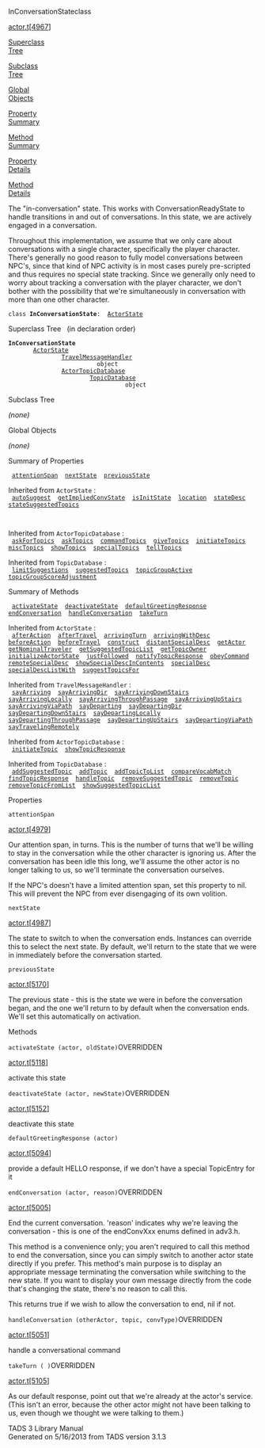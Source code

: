 <span class="title">InConversationState</span><span class="type">class</span>

[actor.t](../file/actor.t.html)\[[4967](../source/actor.t.html#4967)\]

[Superclass  
Tree](#_SuperClassTree_)

[Subclass  
Tree](#_SubClassTree_)

[Global  
Objects](#_ObjectSummary_)

[Property  
Summary](#_PropSummary_)

[Method  
Summary](#_MethodSummary_)

[Property  
Details](#_Properties_)

[Method  
Details](#_Methods_)

<div class="fdesc">

The "in-conversation" state. This works with ConversationReadyState to
handle transitions in and out of conversations. In this state, we are
actively engaged in a conversation.

Throughout this implementation, we assume that we only care about
conversations with a single character, specifically the player
character. There's generally no good reason to fully model conversations
between NPC's, since that kind of NPC activity is in most cases purely
pre-scripted and thus requires no special state tracking. Since we
generally only need to worry about tracking a conversation with the
player character, we don't bother with the possibility that we're
simultaneously in conversation with more than one other character.

`class `**`InConversationState`**` :   `[`ActorState`](../object/ActorState.html)

</div>

<span id="_SuperClassTree_"></span>

<div class="mjhd">

<span class="hdln">Superclass Tree</span>   (in declaration order)

</div>

**`InConversationState`**  
`         `[`ActorState`](../object/ActorState.html)  
`                 `[`TravelMessageHandler`](../object/TravelMessageHandler.html)  
`                         object`  
`                 `[`ActorTopicDatabase`](../object/ActorTopicDatabase.html)  
`                         `[`TopicDatabase`](../object/TopicDatabase.html)  
`                                 object`  
<span id="_SubClassTree_"></span>

<div class="mjhd">

<span class="hdln">Subclass Tree</span>  

</div>

*(none)* <span id="_ObjectSummary_"></span>

<div class="mjhd">

<span class="hdln">Global Objects</span>  

</div>

*(none)* <span id="_PropSummary_"></span>

<div class="mjhd">

<span class="hdln">Summary of Properties</span>  

</div>

` `[`attentionSpan`](#attentionSpan)`  `[`nextState`](#nextState)`  `[`previousState`](#previousState)`  `

Inherited from `ActorState` :  
` `[`autoSuggest`](../object/ActorState.html#autoSuggest)`  `[`getImpliedConvState`](../object/ActorState.html#getImpliedConvState)`  `[`isInitState`](../object/ActorState.html#isInitState)`  `[`location`](../object/ActorState.html#location)`  `[`stateDesc`](../object/ActorState.html#stateDesc)`  `[`stateSuggestedTopics`](../object/ActorState.html#stateSuggestedTopics)`  `

` `

Inherited from `ActorTopicDatabase` :  
` `[`askForTopics`](../object/ActorTopicDatabase.html#askForTopics)`  `[`askTopics`](../object/ActorTopicDatabase.html#askTopics)`  `[`commandTopics`](../object/ActorTopicDatabase.html#commandTopics)`  `[`giveTopics`](../object/ActorTopicDatabase.html#giveTopics)`  `[`initiateTopics`](../object/ActorTopicDatabase.html#initiateTopics)`  `[`miscTopics`](../object/ActorTopicDatabase.html#miscTopics)`  `[`showTopics`](../object/ActorTopicDatabase.html#showTopics)`  `[`specialTopics`](../object/ActorTopicDatabase.html#specialTopics)`  `[`tellTopics`](../object/ActorTopicDatabase.html#tellTopics)`  `

Inherited from `TopicDatabase` :  
` `[`limitSuggestions`](../object/TopicDatabase.html#limitSuggestions)`  `[`suggestedTopics`](../object/TopicDatabase.html#suggestedTopics)`  `[`topicGroupActive`](../object/TopicDatabase.html#topicGroupActive)`  `[`topicGroupScoreAdjustment`](../object/TopicDatabase.html#topicGroupScoreAdjustment)`  `

<span id="_MethodSummary_"></span>

<div class="mjhd">

<span class="hdln">Summary of Methods</span>  

</div>

` `[`activateState`](#activateState)`  `[`deactivateState`](#deactivateState)`  `[`defaultGreetingResponse`](#defaultGreetingResponse)`  `[`endConversation`](#endConversation)`  `[`handleConversation`](#handleConversation)`  `[`takeTurn`](#takeTurn)`  `

Inherited from `ActorState` :  
` `[`afterAction`](../object/ActorState.html#afterAction)`  `[`afterTravel`](../object/ActorState.html#afterTravel)`  `[`arrivingTurn`](../object/ActorState.html#arrivingTurn)`  `[`arrivingWithDesc`](../object/ActorState.html#arrivingWithDesc)`  `[`beforeAction`](../object/ActorState.html#beforeAction)`  `[`beforeTravel`](../object/ActorState.html#beforeTravel)`  `[`construct`](../object/ActorState.html#construct)`  `[`distantSpecialDesc`](../object/ActorState.html#distantSpecialDesc)`  `[`getActor`](../object/ActorState.html#getActor)`  `[`getNominalTraveler`](../object/ActorState.html#getNominalTraveler)`  `[`getSuggestedTopicList`](../object/ActorState.html#getSuggestedTopicList)`  `[`getTopicOwner`](../object/ActorState.html#getTopicOwner)`  `[`initializeActorState`](../object/ActorState.html#initializeActorState)`  `[`justFollowed`](../object/ActorState.html#justFollowed)`  `[`notifyTopicResponse`](../object/ActorState.html#notifyTopicResponse)`  `[`obeyCommand`](../object/ActorState.html#obeyCommand)`  `[`remoteSpecialDesc`](../object/ActorState.html#remoteSpecialDesc)`  `[`showSpecialDescInContents`](../object/ActorState.html#showSpecialDescInContents)`  `[`specialDesc`](../object/ActorState.html#specialDesc)`  `[`specialDescListWith`](../object/ActorState.html#specialDescListWith)`  `[`suggestTopicsFor`](../object/ActorState.html#suggestTopicsFor)`  `

Inherited from `TravelMessageHandler` :  
` `[`sayArriving`](../object/TravelMessageHandler.html#sayArriving)`  `[`sayArrivingDir`](../object/TravelMessageHandler.html#sayArrivingDir)`  `[`sayArrivingDownStairs`](../object/TravelMessageHandler.html#sayArrivingDownStairs)`  `[`sayArrivingLocally`](../object/TravelMessageHandler.html#sayArrivingLocally)`  `[`sayArrivingThroughPassage`](../object/TravelMessageHandler.html#sayArrivingThroughPassage)`  `[`sayArrivingUpStairs`](../object/TravelMessageHandler.html#sayArrivingUpStairs)`  `[`sayArrivingViaPath`](../object/TravelMessageHandler.html#sayArrivingViaPath)`  `[`sayDeparting`](../object/TravelMessageHandler.html#sayDeparting)`  `[`sayDepartingDir`](../object/TravelMessageHandler.html#sayDepartingDir)`  `[`sayDepartingDownStairs`](../object/TravelMessageHandler.html#sayDepartingDownStairs)`  `[`sayDepartingLocally`](../object/TravelMessageHandler.html#sayDepartingLocally)`  `[`sayDepartingThroughPassage`](../object/TravelMessageHandler.html#sayDepartingThroughPassage)`  `[`sayDepartingUpStairs`](../object/TravelMessageHandler.html#sayDepartingUpStairs)`  `[`sayDepartingViaPath`](../object/TravelMessageHandler.html#sayDepartingViaPath)`  `[`sayTravelingRemotely`](../object/TravelMessageHandler.html#sayTravelingRemotely)`  `

Inherited from `ActorTopicDatabase` :  
` `[`initiateTopic`](../object/ActorTopicDatabase.html#initiateTopic)`  `[`showTopicResponse`](../object/ActorTopicDatabase.html#showTopicResponse)`  `

Inherited from `TopicDatabase` :  
` `[`addSuggestedTopic`](../object/TopicDatabase.html#addSuggestedTopic)`  `[`addTopic`](../object/TopicDatabase.html#addTopic)`  `[`addTopicToList`](../object/TopicDatabase.html#addTopicToList)`  `[`compareVocabMatch`](../object/TopicDatabase.html#compareVocabMatch)`  `[`findTopicResponse`](../object/TopicDatabase.html#findTopicResponse)`  `[`handleTopic`](../object/TopicDatabase.html#handleTopic)`  `[`removeSuggestedTopic`](../object/TopicDatabase.html#removeSuggestedTopic)`  `[`removeTopic`](../object/TopicDatabase.html#removeTopic)`  `[`removeTopicFromList`](../object/TopicDatabase.html#removeTopicFromList)`  `[`showSuggestedTopicList`](../object/TopicDatabase.html#showSuggestedTopicList)`  `

<span id="_Properties_"></span>

<div class="mjhd">

<span class="hdln">Properties</span>  

</div>

<span id="attentionSpan"></span>

`attentionSpan`

[actor.t](../file/actor.t.html)\[[4979](../source/actor.t.html#4979)\]

<div class="desc">

Our attention span, in turns. This is the number of turns that we'll be
willing to stay in the conversation while the other character is
ignoring us. After the conversation has been idle this long, we'll
assume the other actor is no longer talking to us, so we'll terminate
the conversation ourselves.

If the NPC's doesn't have a limited attention span, set this property to
nil. This will prevent the NPC from ever disengaging of its own
volition.

</div>

<span id="nextState"></span>

`nextState`

[actor.t](../file/actor.t.html)\[[4987](../source/actor.t.html#4987)\]

<div class="desc">

The state to switch to when the conversation ends. Instances can
override this to select the next state. By default, we'll return to the
state that we were in immediately before the conversation started.

</div>

<span id="previousState"></span>

`previousState`

[actor.t](../file/actor.t.html)\[[5170](../source/actor.t.html#5170)\]

<div class="desc">

The previous state - this is the state we were in before the
conversation began, and the one we'll return to by default when the
conversation ends. We'll set this automatically on activation.

</div>

<span id="_Methods_"></span>

<div class="mjhd">

<span class="hdln">Methods</span>  

</div>

<span id="activateState"></span>

`activateState (actor, oldState)`<span class="rem">OVERRIDDEN</span>

[actor.t](../file/actor.t.html)\[[5118](../source/actor.t.html#5118)\]

<div class="desc">

activate this state

</div>

<span id="deactivateState"></span>

`deactivateState (actor, newState)`<span class="rem">OVERRIDDEN</span>

[actor.t](../file/actor.t.html)\[[5152](../source/actor.t.html#5152)\]

<div class="desc">

deactivate this state

</div>

<span id="defaultGreetingResponse"></span>

`defaultGreetingResponse (actor)`

[actor.t](../file/actor.t.html)\[[5094](../source/actor.t.html#5094)\]

<div class="desc">

provide a default HELLO response, if we don't have a special TopicEntry
for it

</div>

<span id="endConversation"></span>

`endConversation (actor, reason)`<span class="rem">OVERRIDDEN</span>

[actor.t](../file/actor.t.html)\[[5005](../source/actor.t.html#5005)\]

<div class="desc">

End the current conversation. 'reason' indicates why we're leaving the
conversation - this is one of the endConvXxx enums defined in adv3.h.

This method is a convenience only; you aren't required to call this
method to end the conversation, since you can simply switch to another
actor state directly if you prefer. This method's main purpose is to
display an appropriate message terminating the conversation while
switching to the new state. If you want to display your own message
directly from the code that's changing the state, there's no reason to
call this.

This returns true if we wish to allow the conversation to end, nil if
not.

</div>

<span id="handleConversation"></span>

`handleConversation (otherActor, topic, convType)`<span class="rem">OVERRIDDEN</span>

[actor.t](../file/actor.t.html)\[[5051](../source/actor.t.html#5051)\]

<div class="desc">

handle a conversational command

</div>

<span id="takeTurn"></span>

`takeTurn ( )`<span class="rem">OVERRIDDEN</span>

[actor.t](../file/actor.t.html)\[[5105](../source/actor.t.html#5105)\]

<div class="desc">

As our default response, point out that we're already at the actor's
service. (This isn't an error, because the other actor might not have
been talking to us, even though we thought we were talking to them.)

</div>

<div class="ftr">

TADS 3 Library Manual  
Generated on 5/16/2013 from TADS version 3.1.3

</div>
